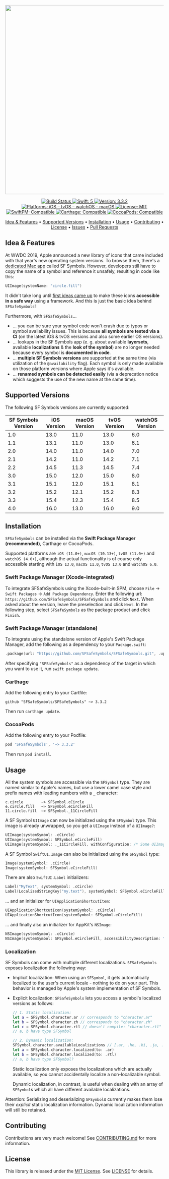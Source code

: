 <p align="center">
    <img src="https://raw.githubusercontent.com/SFSafeSymbols/SFSafeSymbols/stable/Logo.png" width=600>
</p>

<p align="center">
	<a href="https://app.bitrise.io/app/f9e56287b4a18852#/builds">
		<img src="https://app.bitrise.io/app/f9e56287b4a18852/status.svg?token=PwV0AjHnLm32ht_GGzff3w&branch=stable" alt="Build Status">
	</a>
    <a href="#">
        <img src="https://img.shields.io/badge/swift-5-FFAC45.svg" alt="Swift: 5">
    </a>
    <a href="https://github.com/SFSafeSymbols/SFSafeSymbols/releases">
    <img src="https://img.shields.io/badge/version-3.3.2-blue.svg"
    alt="Version: 3.3.2">
    </a>
    <a href="#">
    <img src="https://img.shields.io/badge/Platforms-iOS%20|%20tvOS%20|%20watchOS%20|%20macOS-FF69B4.svg"
        alt="Platforms: iOS – tvOS – watchOS – macOS">
    </a>
    <a href="https://github.com/SFSafeSymbols/SFSafeSymbols/blob/stable/LICENSE">
        <img src="https://img.shields.io/badge/license-MIT-lightgrey.svg" alt="License: MIT">
    </a>
    <br />
    <a href="https://github.com/apple/swift-package-manager">
        <img src="https://img.shields.io/badge/SwiftPM-compatible-brightgreen.svg" alt="SwiftPM: Compatible">
    </a>
    <a href="https://github.com/Carthage/Carthage">
        <img src="https://img.shields.io/badge/Carthage-compatible-4BC51D.svg?style=flat" alt="Carthage: Compatible">
    </a>
    <a href="https://cocoapods.org/pods/SFSafeSymbols">
    <img src="https://img.shields.io/badge/CocoaPods-compatible-4BC51D.svg?style=flat" alt="CocoaPods: Compatible">
    </a>
</p>

<p align="center">
    <a href="#idea--features">Idea & Features</a>
  • <a href="#supported-versions">Supported Versions</a>
  • <a href="#installation">Installation</a>
  • <a href="#usage">Usage</a>
  • <a href="#contributing">Contributing</a>
  • <a href="#license">License</a>
  • <a href="https://github.com/SFSafeSymbols/SFSafeSymbols/issues">Issues</a>
  • <a href="https://github.com/SFSafeSymbols/SFSafeSymbols/pulls">Pull Requests</a>
</p>

## Idea & Features

At WWDC 2019, Apple announced a new library of icons that came included with that year's new operating system versions. To browse them, there's a [dedicated Mac app](https://developer.apple.com/design/human-interface-guidelines/sf-symbols/overview/) called SF Symbols. However, developers still have to copy the name of a symbol and reference it unsafely, resulting in code like this:

```swift
UIImage(systemName: "circle.fill")
```

It didn't take long until [first ideas came up](https://twitter.com/simjp/status/1135642837322588161?s=12) to make these icons **accessible in a safe way** using a framework. And this is just the basic idea behind `SFSafeSymbols`!

Furthermore, with `SFSafeSymbols`...

- ... you can be sure your symbol code won't crash due to typos or symbol availability issues. This is because **all symbols are tested via a CI** (on the latest iOS & tvOS versions and also some earlier OS versions).
- ... lookups in the SF Symbols app (e. g. about available **layersets**, available **localizations** & the **look of the symbol**) are no longer needed because every symbol is **documented in code**.
- ... **multiple SF Symbols versions** are supported at the same time (via utilization of the `@availability` flag). Each symbol is only made available on those platform versions where Apple says it's available.
- ... **renamed symbols can be detected easily** (via a deprecation notice which suggests the use of the new name at the same time).

## Supported Versions

The following SF Symbols versions are currently supported:

| SF Symbols Version | iOS Version | macOS Version | tvOS Version | watchOS Version |
| ------------------ | ----------- | ------------- | ------------ | --------------- |
| 1.0 | 13.0 | 11.0 | 13.0 | 6.0 |
| 1.1 | 13.1 | 11.0 | 13.0 | 6.1 |
| 2.0 | 14.0 | 11.0 | 14.0 | 7.0 |
| 2.1 | 14.2 | 11.0 | 14.2 | 7.1 |
| 2.2 | 14.5 | 11.3 | 14.5 | 7.4 |
| 3.0 | 15.0 | 12.0 | 15.0 | 8.0 |
| 3.1 | 15.1 | 12.0 | 15.1 | 8.1 |
| 3.2 | 15.2 | 12.1 | 15.2 | 8.3 |
| 3.3 | 15.4 | 12.3 | 15.4 | 8.5 |
| 4.0 | 16.0 | 13.0 | 16.0 | 9.0 |

## Installation

`SFSafeSymbols` can be installed via the **Swift Package Manager (recommended)**, Carthage or CocoaPods.

Supported platforms are `iOS (11.0+)`, `macOS (10.13+)`, `tvOS (11.0+)` and `watchOS (4.0+)`, although the actual functionality is of course only accessible starting with `iOS 13.0`, `macOS 11.0`, `tvOS 13.0` and `watchOS 6.0`.

### Swift Package Manager (Xcode-integrated)

To integrate SFSafeSymbols using the Xcode-built-in SPM, choose `File` → `Swift Packages` → `Add Package Dependency`. Enter the following url: `https://github.com/SFSafeSymbols/SFSafeSymbols` and click `Next`. When asked about the version, leave the preselection and click `Next`. In the following step, select `SFSafeSymbols` as the package product and click `Finish`.

### Swift Package Manager (standalone)

To integrate using the standalone version of Apple's Swift Package Manager, add the following as a dependency to your `Package.swift`:

```swift
.package(url: "https://github.com/SFSafeSymbols/SFSafeSymbols.git", .upToNextMajor(from: "3.3.2"))
```

After specifying `"SFSafeSymbols"` as a dependency of the target in which you want to use it, run `swift package update`.

### Carthage

Add the following entry to your Cartfile:

```
github "SFSafeSymbols/SFSafeSymbols" ~> 3.3.2
```

Then run `carthage update`.

### CocoaPods

Add the following entry to your Podfile:

```rb
pod 'SFSafeSymbols', '~> 3.3.2'
```

Then run `pod install`.

## Usage

All the system symbols are accessible via the `SFSymbol` type. They are named similar to Apple's names, but use a lower camel case style and prefix names with leading numbers with a `_` character:

```
c.circle        ~> SFSymbol.cCircle
e.circle.fill   ~> SFSymbol.eCircleFill
11.circle.fill  ~> SFSymbol._11CircleFill
```

A SF Symbol `UIImage` can now be initialized using the `SFSymbol` type. This image is already unwrapped, so you get a `UIImage` instead of a `UIImage?`:

```swift
UIImage(systemSymbol: .cCircle)
UIImage(systemSymbol: SFSymbol.eCircleFill)
UIImage(systemSymbol: ._11CircleFill, withConfiguration: /* Some UIImage.Configuration */)
```

A SF Symbol `SwiftUI.Image` can also be initialized using the `SFSymbol` type:

```swift
Image(systemSymbol: .cCircle)
Image(systemSymbol: SFSymbol.eCircleFill)
```

There are also `SwiftUI.Label` initializers:

```swift
Label("MyText", systemSymbol: .cCircle)
Label(LocalizedStringKey("my.text"), systemSymbol: SFSymbol.eCircleFill)
```

... and an initializer for `UIApplicationShortcutItem`:

```swift
UIApplicationShortcutIcon(systemSymbol: .cCircle)
UIApplicationShortcutIcon(systemSymbol: SFSymbol.eCircleFill)
```

... and finally also an initializer for AppKit's `NSImage`:

```swift
NSImage(systemSymbol: .cCircle)
NSImage(systemSymbol: SFSymbol.eCircleFill, accessibilityDescription: "some.description")
```

### Localization

SF Symbols can come with multiple different localizations. `SFSafeSymbols` exposes localization the following way:

- Implicit localization: When using an `SFSymbol`, it gets automatically localized to the user's current locale - nothing to do on your part. This behavior is managed by Apple's system implementation of SF Symbols.

- Explicit localization: `SFSafeSymbols` lets you access a symbol's localized versions as follows:

  ```swift
  // 1. Static localization:
  let a = SFSymbol.character.ar // corresponds to "character.ar"
  let b = SFSymbol.character.zh // corresponds to "character.zh"
  let c = SFSymbol.character.rtl // doesn't compile: "character.rtl" doesn't exist
  // a, b have type SFSymbol
  
  // 2. Dynamic localization:
  SFSymbol.character.availableLocalizations // [.ar, .he, .hi, .ja, .ko, .th, .zh, .zhTraditional]
  let a = SFSymbol.character.localized(to: .ar)
  let b = SFSymbol.character.localized(to: .rtl)
  // a, b have type SFSymbol?
  ```

  Static localization only exposes the localizations which are actually available, so you cannot accidentally localize a non-localizable symbol.

  Dynamic localization, in contrast, is useful when dealing with an array of `SFSymbol`s which all have different available localizations.

Attention: Serializing and deserializing `SFSymbol`s currently makes them lose their _explicit_ static localization information. Dynamic localization information will still be retained.

## Contributing

Contributions are very much welcome! See [CONTRIBUTING.md](https://github.com/SFSafeSymbols/SFSafeSymbols/blob/stable/CONTRIBUTING.md) for more information.

## License

This library is released under the [MIT License](http://opensource.org/licenses/MIT). See [LICENSE](https://github.com/SFSafeSymbols/SFSafeSymbols/blob/stable/LICENSE) for details.
